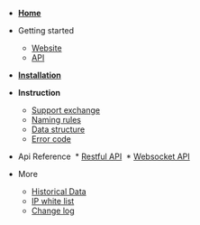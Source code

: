 
* __[Home](/README.md)__

* Getting started
  * [Website](/getting-started/website-user)
  * [API](/getting-started/api-user)



* __[Installation](/installation)__


* __Instruction__
  * [Support exchange](/instruction/supported-exchange)
  * [Naming rules](/instruction/naming-rules)
  * [Data structure](/instruction/data-structure)
  * [Error code](/instruction/error-code)


* Api Reference
  * [Restful API](/api-refer/rest-api)
  * [Websocket API](/api-refer/ws-api)

* More
  * [Historical Data](/more/historical-data)
  * [IP white list](/more/ip-white-list)
  * [Change log](/more/change-log)


